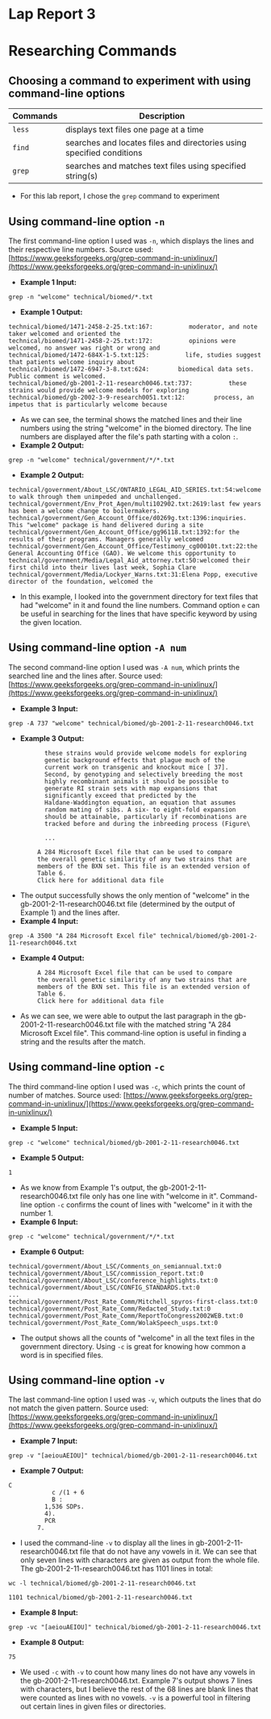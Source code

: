 # Lap Report 3

# Researching Commands

## Choosing a command to experiment with using command-line options

| Commands | Description | 
| -------- | ------- |
| `less` | displays text files one page at a time |
| `find` | searches and locates files and directories using specified conditions |
| `grep` | searches and matches text files using specified string(s) | 

 * For this lab report, I chose the `grep` command to experiment

## Using command-line option `-n`
The first command-line option I used was `-n`, which displays the lines and their respective line numbers. Source used: [https://www.geeksforgeeks.org/grep-command-in-unixlinux/](https://www.geeksforgeeks.org/grep-command-in-unixlinux/)
 * **Example 1 Input:**
```
grep -n "welcome" technical/biomed/*.txt
``` 
 * **Example 1 Output:**
```
technical/biomed/1471-2458-2-25.txt:167:          moderator, and note taker welcomed and oriented the
technical/biomed/1471-2458-2-25.txt:172:          opinions were welcomed, no answer was right or wrong and
technical/biomed/1472-684X-1-5.txt:125:          life, studies suggest that patients welcome inquiry about
technical/biomed/1472-6947-3-8.txt:624:        biomedical data sets. Public comment is welcomed.
technical/biomed/gb-2001-2-11-research0046.txt:737:          these strains would provide welcome models for exploring
technical/biomed/gb-2002-3-9-research0051.txt:12:        process, an impetus that is particularly welcome because
```
 * As we can see, the terminal shows the matched lines and their line numbers using the string "welcome" in the biomed directory. The line numbers are displayed after the file's path starting with a colon `:`.
 * **Example 2 Output:**
```
grep -n "welcome" technical/government/*/*.txt
```
 * **Example 2 Output:**
```
technical/government/About_LSC/ONTARIO_LEGAL_AID_SERIES.txt:54:welcome to walk through them unimpeded and unchallenged.
technical/government/Env_Prot_Agen/multi102902.txt:2619:last few years has been a welcome change to boilermakers.
technical/government/Gen_Account_Office/d0269g.txt:1396:inquiries. This "welcome" package is hand delivered during a site
technical/government/Gen_Account_Office/gg96118.txt:1392:for the results of their programs. Managers generally welcomed
technical/government/Gen_Account_Office/Testimony_cg00010t.txt:22:the General Accounting Office (GAO). We welcome this opportunity to
technical/government/Media/Legal_Aid_attorney.txt:50:welcomed their first child into their lives last week, Sophia Clare
technical/government/Media/Lockyer_Warns.txt:31:Elena Popp, executive director of the foundation, welcomed the
```
 * In this example, I looked into the government directory for text files that had "welcome" in it and found the line numbers. Command option `e` can be useful in searching for the lines that have specific keyword by using the given location.


## Using command-line option `-A num`
The second command-line option I used was `-A num`, which prints the searched line and the lines after. Source used: [https://www.geeksforgeeks.org/grep-command-in-unixlinux/](https://www.geeksforgeeks.org/grep-command-in-unixlinux/)
 * **Example 3 Input:**
```
grep -A 737 "welcome" technical/biomed/gb-2001-2-11-research0046.txt
``` 
 * **Example 3 Output:**
```
          these strains would provide welcome models for exploring
          genetic background effects that plague much of the
          current work on transgenic and knockout mice [ 37].
          Second, by genotyping and selectively breeding the most
          highly recombinant animals it should be possible to
          generate RI strain sets with map expansions that
          significantly exceed that predicted by the
          Haldane-Waddington equation, an equation that assumes
          random mating of sibs. A six- to eight-fold expansion
          should be attainable, particularly if recombinations are
          tracked before and during the inbreeding process (Figure\
          
          ...
          
        A 284 Microsoft Excel file that can be used to compare
        the overall genetic similarity of any two strains that are
        members of the BXN set. This file is an extended version of
        Table 6.
        Click here for additional data file
```
 * The output successfully shows the only mention of "welcome" in the gb-2001-2-11-research0046.txt file (determined by the output of Example 1) and the lines after.
 * **Example 4 Input:**
```
grep -A 3500 "A 284 Microsoft Excel file" technical/biomed/gb-2001-2-11-research0046.txt    
```
 * **Example 4 Output:**
```
        A 284 Microsoft Excel file that can be used to compare
        the overall genetic similarity of any two strains that are
        members of the BXN set. This file is an extended version of
        Table 6.
        Click here for additional data file
```
 * As we can see, we were able to output the last paragraph in the gb-2001-2-11-research0046.txt file with the matched string "A 284 Microsoft Excel file". This command-line option is useful in finding a string and the results after the match.

## Using command-line option `-c`
The third command-line option I used was `-c`, which prints the count of number of matches. Source used: [https://www.geeksforgeeks.org/grep-command-in-unixlinux/](https://www.geeksforgeeks.org/grep-command-in-unixlinux/)
 * **Example 5 Input:**
```
grep -c "welcome" technical/biomed/gb-2001-2-11-research0046.txt

``` 
 * **Example 5 Output:**
```
1
```
 * As we know from Example 1's output, the gb-2001-2-11-research0046.txt file only has one line with "welcome in it". Command-line option `-c` confirms the count of lines with "welcome" in it with the number 1.
 * **Example 6 Input:**
```
grep -c "welcome" technical/government/*/*.txt
```
 * **Example 6 Output:**
```
technical/government/About_LSC/Comments_on_semiannual.txt:0
technical/government/About_LSC/commission_report.txt:0
technical/government/About_LSC/conference_highlights.txt:0
technical/government/About_LSC/CONFIG_STANDARDS.txt:0
...
technical/government/Post_Rate_Comm/Mitchell_spyros-first-class.txt:0
technical/government/Post_Rate_Comm/Redacted_Study.txt:0
technical/government/Post_Rate_Comm/ReportToCongress2002WEB.txt:0
technical/government/Post_Rate_Comm/WolakSpeech_usps.txt:0 
```
 * The output shows all the counts of "welcome" in all the text files in the government directory. Using `-c` is great for knowing how common a word is in specified files.

## Using command-line option `-v`
The last command-line option I used was `-v`, which outputs the lines that do not match the given pattern. Source used: [https://www.geeksforgeeks.org/grep-command-in-unixlinux/](https://www.geeksforgeeks.org/grep-command-in-unixlinux/)
 * **Example 7 Input:**
```
grep -v "[aeiouAEIOU]" technical/biomed/gb-2001-2-11-research0046.txt      
``` 
 * **Example 7 Output:**
```
C
            c /(1 + 6
            B :
          1,536 SDPs.
          4).
          PCR
        7.
```
 * I used the command-line `-v` to display all the lines in gb-2001-2-11-research0046.txt file that do not have any vowels in it. We can see that only seven lines with characters are given as output from the whole file. The gb-2001-2-11-research0046.txt has 1101 lines in total: 
```
wc -l technical/biomed/gb-2001-2-11-research0046.txt
``` 
```
1101 technical/biomed/gb-2001-2-11-research0046.txt
```
 * **Example 8 Input:**
```
grep -vc "[aeiouAEIOU]" technical/biomed/gb-2001-2-11-research0046.txt
```
 * **Example 8 Output:**
```
75
```
 * We used `-c` with `-v` to count how many lines do not have any vowels in the gb-2001-2-11-research0046.txt. Example 7's output shows 7 lines with characters, but I believe the rest of the 68 lines are blank lines that were counted as lines with no vowels. `-v` is a powerful tool in filtering out certain lines in given files or directories.
  
